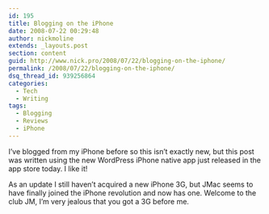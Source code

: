 ```yaml
---
id: 195
title: Blogging on the iPhone
date: 2008-07-22 00:29:48
author: nickmoline
extends: _layouts.post
section: content
guid: http://www.nick.pro/2008/07/22/blogging-on-the-iphone/
permalink: /2008/07/22/blogging-on-the-iphone/
dsq_thread_id: 939256864
categories:
  - Tech
  - Writing
tags:
  - Blogging
  - Reviews
  - iPhone
---
```

I&#8217;ve blogged from my iPhone before so this isn&#8217;t exactly new, but this post was written using the new WordPress iPhone native app just released in the app store today. I like it!

As an update I still haven&#8217;t acquired a new iPhone 3G, but JMac seems to have finally <a title="http://blog.jmaclabs.com/2008/07/22/iphone-arrives/">joined the iPhone revolution</a> and now has one. Welcome to the club JM, I&#8217;m very jealous that you got a 3G before me.
